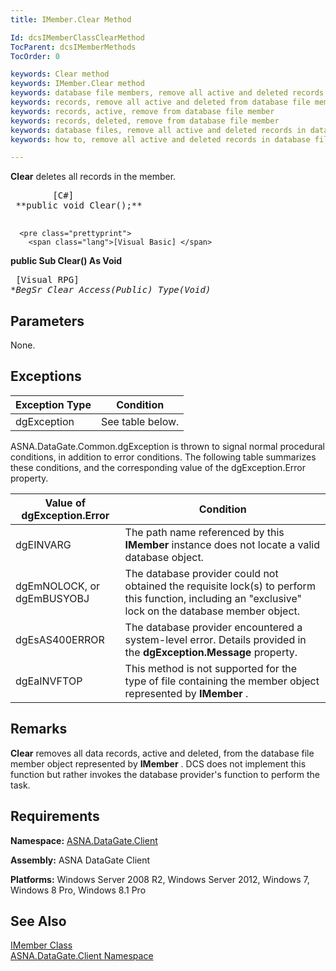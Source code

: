 ```yaml
---
title: IMember.Clear Method

Id: dcsIMemberClassClearMethod
TocParent: dcsIMemberMethods
TocOrder: 0

keywords: Clear method
keywords: IMember.Clear method
keywords: database file members, remove all active and deleted records
keywords: records, remove all active and deleted from database file member
keywords: records, active, remove from database file member
keywords: records, deleted, remove from database file member
keywords: database files, remove all active and deleted records in database file member
keywords: how to, remove all active and deleted records in database file member

---
```


**Clear** deletes all records in the member.
<pre class="prettyprint">
        <span class="lang">[C#]</span>
 **public void Clear();** 
      </pre>
      <pre class="prettyprint">
        <span class="lang">[Visual Basic] </span>
 **public Sub Clear() As Void** 
      </pre>
      <pre class="prettyprint">
        <span class="lang">[Visual RPG]</span>
 **BegSr Clear Access(*Public) Type(Void)** 
      </pre>

## Parameters

None.
## Exceptions



| Exception Type | Condition |
| ---- | ---- |
| dgException | See table below. |



<p>ASNA.DataGate.Common.dgException is thrown to signal normal procedural conditions, in addition to error conditions. The following table summarizes these conditions, and the corresponding value of the <span>dgException.Error</span> property.



| Value of dgException.Error | Condition |
| ---- | ---- |
| <p>dgEINVARG | The path name referenced by this **IMember** instance does not locate a valid database object. |
| dgEmNOLOCK, or dgEmBUSYOBJ | The database provider could not obtained the requisite lock(s) to perform this function, including an "exclusive" lock on the database member object. |
| dgEsAS400ERROR | The database provider encountered a system-level error. Details provided in the **dgException.Message** property. |
| dgEaINVFTOP | This method is not supported for the type of file containing the member object represented by **IMember** . |



## Remarks

**Clear** removes all data records, active and deleted, from the database file member object represented by **IMember** . DCS does not implement this function but rather invokes the database provider's function to perform the task.
## Requirements

<span> **Namespace:** [ASNA.DataGate.Client](datagate-client-namespace.html) </span> 

<span> **Assembly:** ASNA DataGate Client</span> 

<span> **Platforms:** Windows Server 2008 R2, Windows Server 2012, Windows 7, Windows 8 Pro, Windows 8.1 Pro</span>
## See Also


[IMember Class](imember-class.html)
      <br />
[ASNA.DataGate.Client Namespace](datagate-client-namespace.html)

